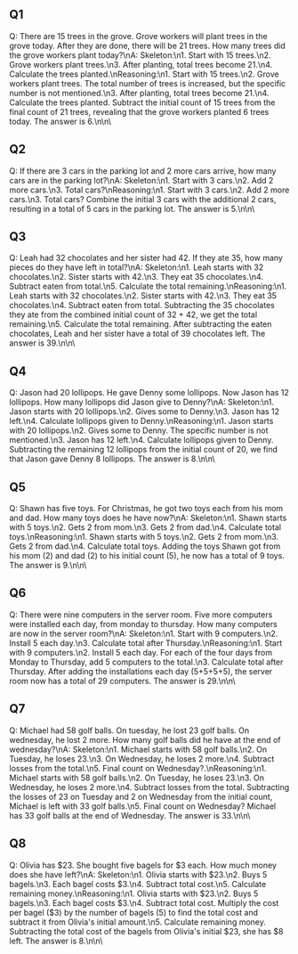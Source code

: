 ## Q1
Q: There are 15 trees in the grove. Grove workers will plant trees in the grove today. After they are done, there will be 21 trees. How many trees did the grove workers plant today?\nA: Skeleton:\n1. Start with 15 trees.\n2. Grove workers plant trees.\n3. After planting, total trees become 21.\n4. Calculate the trees planted.\nReasoning:\n1. Start with 15 trees.\n2. Grove workers plant trees. The total number of trees is increased, but the specific number is not mentioned.\n3. After planting, total trees become 21.\n4. Calculate the trees planted. Subtract the initial count of 15 trees from the final count of 21 trees, revealing that the grove workers planted 6 trees today. The answer is 6.\n\n\

## Q2
Q: If there are 3 cars in the parking lot and 2 more cars arrive, how many cars are in the parking lot?\nA: Skeleton:\n1. Start with 3 cars.\n2. Add 2 more cars.\n3. Total cars?\nReasoning:\n1. Start with 3 cars.\n2. Add 2 more cars.\n3. Total cars? Combine the initial 3 cars with the additional 2 cars, resulting in a total of 5 cars in the parking lot. The answer is 5.\n\n\

## Q3
Q: Leah had 32 chocolates and her sister had 42. If they ate 35, how many pieces do they have left in total?\nA: Skeleton:\n1. Leah starts with 32 chocolates.\n2. Sister starts with 42.\n3. They eat 35 chocolates.\n4. Subtract eaten from total.\n5. Calculate the total remaining.\nReasoning:\n1. Leah starts with 32 chocolates.\n2. Sister starts with 42.\n3. They eat 35 chocolates.\n4. Subtract eaten from total. Subtracting the 35 chocolates they ate from the combined initial count of 32 + 42, we get the total remaining.\n5. Calculate the total remaining. After subtracting the eaten chocolates, Leah and her sister have a total of 39 chocolates left. The answer is 39.\n\n\

## Q4
Q: Jason had 20 lollipops. He gave Denny some lollipops. Now Jason has 12 lollipops. How many lollipops did Jason give to Denny?\nA: Skeleton:\n1. Jason starts with 20 lollipops.\n2. Gives some to Denny.\n3. Jason has 12 left.\n4. Calculate lollipops given to Denny.\nReasoning:\n1. Jason starts with 20 lollipops.\n2. Gives some to Denny. The specific number is not mentioned.\n3. Jason has 12 left.\n4. Calculate lollipops given to Denny. Subtracting the remaining 12 lollipops from the initial count of 20, we find that Jason gave Denny 8 lollipops. The answer is 8.\n\n\

## Q5
Q: Shawn has five toys. For Christmas, he got two toys each from his mom and dad. How many toys does he have now?\nA: Skeleton:\n1. Shawn starts with 5 toys.\n2. Gets 2 from mom.\n3. Gets 2 from dad.\n4. Calculate total toys.\nReasoning:\n1. Shawn starts with 5 toys.\n2. Gets 2 from mom.\n3. Gets 2 from dad.\n4. Calculate total toys. Adding the toys Shawn got from his mom (2) and dad (2) to his initial count (5), he now has a total of 9 toys. The answer is 9.\n\n\

## Q6
Q: There were nine computers in the server room. Five more computers were installed each day, from monday to thursday. How many computers are now in the server room?\nA: Skeleton:\n1. Start with 9 computers.\n2. Install 5 each day.\n3. Calculate total after Thursday.\nReasoning:\n1. Start with 9 computers.\n2. Install 5 each day. For each of the four days from Monday to Thursday, add 5 computers to the total.\n3. Calculate total after Thursday. After adding the installations each day (5+5+5+5), the server room now has a total of 29 computers. The answer is 29.\n\n\

## Q7
Q: Michael had 58 golf balls. On tuesday, he lost 23 golf balls. On wednesday, he lost 2 more. How many golf balls did he have at the end of wednesday?\nA: Skeleton:\n1. Michael starts with 58 golf balls.\n2. On Tuesday, he loses 23.\n3. On Wednesday, he loses 2 more.\n4. Subtract losses from the total.\n5. Final count on Wednesday?.\nReasoning:\n1. Michael starts with 58 golf balls.\n2. On Tuesday, he loses 23.\n3. On Wednesday, he loses 2 more.\n4. Subtract losses from the total. Subtracting the losses of 23 on Tuesday and 2 on Wednesday from the initial count, Michael is left with 33 golf balls.\n5. Final count on Wednesday? Michael has 33 golf balls at the end of Wednesday. The answer is 33.\n\n\

## Q8
Q: Olivia has $23. She bought five bagels for $3 each. How much money does she have left?\nA: Skeleton:\n1. Olivia starts with $23.\n2. Buys 5 bagels.\n3. Each bagel costs $3.\n4. Subtract total cost.\n5. Calculate remaining money.\nReasoning:\n1. Olivia starts with $23.\n2. Buys 5 bagels.\n3. Each bagel costs $3.\n4. Subtract total cost. Multiply the cost per bagel ($3) by the number of bagels (5) to find the total cost and subtract it from Olivia's initial amount.\n5. Calculate remaining money. Subtracting the total cost of the bagels from Olivia's initial $23, she has $8 left. The answer is 8.\n\n\
